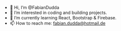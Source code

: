 - 👋 Hi, I’m @FabianDudda
- 👀 I’m interested in coding and building projects.
- 🌱 I’m currently learning React, Bootstrap & Firebase.
- 📫 How to reach me: fabian.dudda@hotmail.de

<!---
FabianDudda/FabianDudda is a ✨ special ✨ repository because its `README.md` (this file) appears on your GitHub profile.
You can click the Preview link to take a look at your changes.
--->
